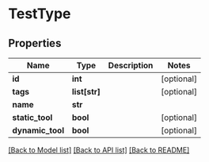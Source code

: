 # TestType

## Properties
Name | Type | Description | Notes
------------ | ------------- | ------------- | -------------
**id** | **int** |  | [optional] 
**tags** | **list[str]** |  | [optional] 
**name** | **str** |  | 
**static_tool** | **bool** |  | [optional] 
**dynamic_tool** | **bool** |  | [optional] 

[[Back to Model list]](../README.md#documentation-for-models) [[Back to API list]](../README.md#documentation-for-api-endpoints) [[Back to README]](../README.md)


